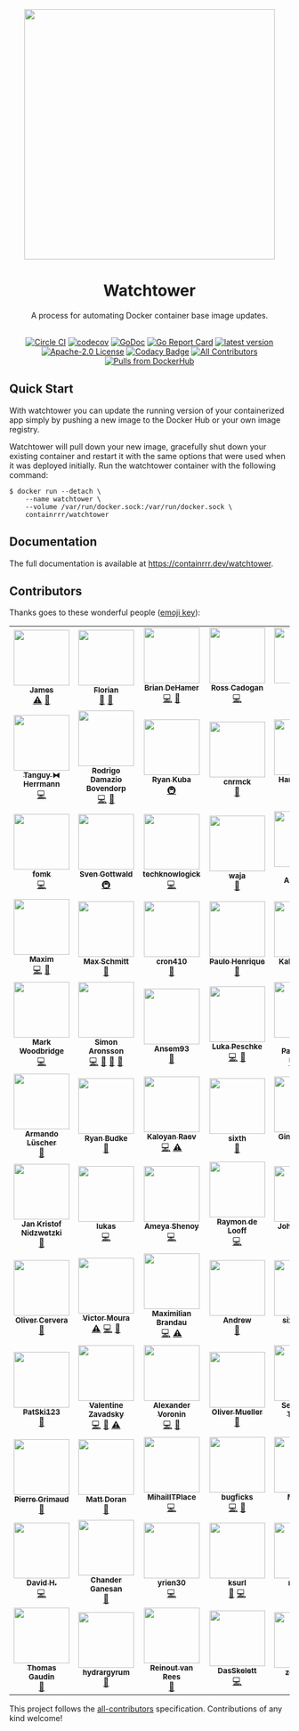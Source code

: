 <div align="center">
  <img src="./logo.png" width="450" />
  
  # Watchtower
  
  A process for automating Docker container base image updates.
  <br/><br/>
  
  [![Circle CI](https://circleci.com/gh/containrrr/watchtower.svg?style=shield)](https://circleci.com/gh/containrrr/watchtower)
  [![codecov](https://codecov.io/gh/containrrr/watchtower/branch/main/graph/badge.svg)](https://codecov.io/gh/containrrr/watchtower)
  [![GoDoc](https://godoc.org/github.com/containrrr/watchtower?status.svg)](https://godoc.org/github.com/containrrr/watchtower)
  [![Go Report Card](https://goreportcard.com/badge/github.com/containrrr/watchtower)](https://goreportcard.com/report/github.com/containrrr/watchtower)
  [![latest version](https://img.shields.io/github/tag/containrrr/watchtower.svg)](https://github.com/containrrr/watchtower/releases)
  [![Apache-2.0 License](https://img.shields.io/github/license/containrrr/watchtower.svg)](https://www.apache.org/licenses/LICENSE-2.0)
  [![Codacy Badge](https://app.codacy.com/project/badge/Grade/1c48cfb7646d4009aa8c6f71287670b8)](https://www.codacy.com/gh/containrrr/watchtower/dashboard?utm_source=github.com&amp;utm_medium=referral&amp;utm_content=containrrr/watchtower&amp;utm_campaign=Badge_Grade)
  [![All Contributors](https://img.shields.io/github/all-contributors/containrrr/watchtower)](#contributors)
  [![Pulls from DockerHub](https://img.shields.io/docker/pulls/containrrr/watchtower.svg)](https://hub.docker.com/r/containrrr/watchtower)

</div>

## Quick Start

With watchtower you can update the running version of your containerized app simply by pushing a new image to the Docker Hub or your own image registry. 

Watchtower will pull down your new image, gracefully shut down your existing container and restart it with the same options that were used when it was deployed initially. Run the watchtower container with the following command:

```
$ docker run --detach \
    --name watchtower \
    --volume /var/run/docker.sock:/var/run/docker.sock \
    containrrr/watchtower
```

## Documentation
The full documentation is available at https://containrrr.dev/watchtower.

## Contributors

Thanks goes to these wonderful people ([emoji key](https://allcontributors.org/docs/en/emoji-key)):

<!-- ALL-CONTRIBUTORS-LIST:START - Do not remove or modify this section -->
<!-- prettier-ignore-start -->
<!-- markdownlint-disable -->
<table>
  <tr>
    <td align="center"><a href="http://codelica.com"><img src="https://avatars3.githubusercontent.com/u/386101?v=4?s=100" width="100px;" alt=""/><br /><sub><b>James</b></sub></a><br /><a href="https://github.com/containrrr/watchtower/commits?author=Codelica" title="Tests">⚠️</a> <a href="#ideas-Codelica" title="Ideas, Planning, & Feedback">🤔</a></td>
    <td align="center"><a href="https://kopfkrieg.org"><img src="https://avatars2.githubusercontent.com/u/5047813?v=4?s=100" width="100px;" alt=""/><br /><sub><b>Florian</b></sub></a><br /><a href="https://github.com/containrrr/watchtower/pulls?q=is%3Apr+reviewed-by%3AKopfKrieg" title="Reviewed Pull Requests">👀</a> <a href="https://github.com/containrrr/watchtower/commits?author=KopfKrieg" title="Documentation">📖</a></td>
    <td align="center"><a href="https://github.com/bdehamer"><img src="https://avatars1.githubusercontent.com/u/398027?v=4?s=100" width="100px;" alt=""/><br /><sub><b>Brian DeHamer</b></sub></a><br /><a href="https://github.com/containrrr/watchtower/commits?author=bdehamer" title="Code">💻</a> <a href="#maintenance-bdehamer" title="Maintenance">🚧</a></td>
    <td align="center"><a href="https://github.com/rosscado"><img src="https://avatars1.githubusercontent.com/u/16578183?v=4?s=100" width="100px;" alt=""/><br /><sub><b>Ross Cadogan</b></sub></a><br /><a href="https://github.com/containrrr/watchtower/commits?author=rosscado" title="Code">💻</a></td>
    <td align="center"><a href="https://github.com/stffabi"><img src="https://avatars0.githubusercontent.com/u/9464631?v=4?s=100" width="100px;" alt=""/><br /><sub><b>stffabi</b></sub></a><br /><a href="https://github.com/containrrr/watchtower/commits?author=stffabi" title="Code">💻</a> <a href="#maintenance-stffabi" title="Maintenance">🚧</a></td>
    <td align="center"><a href="https://github.com/ATCUSA"><img src="https://avatars3.githubusercontent.com/u/3581228?v=4?s=100" width="100px;" alt=""/><br /><sub><b>Austin</b></sub></a><br /><a href="https://github.com/containrrr/watchtower/commits?author=ATCUSA" title="Documentation">📖</a></td>
    <td align="center"><a href="https://labs.ctl.io"><img src="https://avatars2.githubusercontent.com/u/6181487?v=4?s=100" width="100px;" alt=""/><br /><sub><b>David Gardner</b></sub></a><br /><a href="https://github.com/containrrr/watchtower/pulls?q=is%3Apr+reviewed-by%3Adavidgardner11" title="Reviewed Pull Requests">👀</a> <a href="https://github.com/containrrr/watchtower/commits?author=davidgardner11" title="Documentation">📖</a></td>
  </tr>
  <tr>
    <td align="center"><a href="https://github.com/dolanor"><img src="https://avatars3.githubusercontent.com/u/928722?v=4?s=100" width="100px;" alt=""/><br /><sub><b>Tanguy ⧓ Herrmann</b></sub></a><br /><a href="https://github.com/containrrr/watchtower/commits?author=dolanor" title="Code">💻</a></td>
    <td align="center"><a href="https://github.com/rdamazio"><img src="https://avatars3.githubusercontent.com/u/997641?v=4?s=100" width="100px;" alt=""/><br /><sub><b>Rodrigo Damazio Bovendorp</b></sub></a><br /><a href="https://github.com/containrrr/watchtower/commits?author=rdamazio" title="Code">💻</a> <a href="https://github.com/containrrr/watchtower/commits?author=rdamazio" title="Documentation">📖</a></td>
    <td align="center"><a href="https://www.taisun.io/"><img src="https://avatars3.githubusercontent.com/u/1852688?v=4?s=100" width="100px;" alt=""/><br /><sub><b>Ryan Kuba</b></sub></a><br /><a href="#infra-thelamer" title="Infrastructure (Hosting, Build-Tools, etc)">🚇</a></td>
    <td align="center"><a href="https://github.com/cnrmck"><img src="https://avatars2.githubusercontent.com/u/22061955?v=4?s=100" width="100px;" alt=""/><br /><sub><b>cnrmck</b></sub></a><br /><a href="https://github.com/containrrr/watchtower/commits?author=cnrmck" title="Documentation">📖</a></td>
    <td align="center"><a href="http://harrywalter.co.uk"><img src="https://avatars3.githubusercontent.com/u/338588?v=4?s=100" width="100px;" alt=""/><br /><sub><b>Harry Walter</b></sub></a><br /><a href="https://github.com/containrrr/watchtower/commits?author=haswalt" title="Code">💻</a></td>
    <td align="center"><a href="http://projectsperanza.com"><img src="https://avatars3.githubusercontent.com/u/74515?v=4?s=100" width="100px;" alt=""/><br /><sub><b>Robotex</b></sub></a><br /><a href="https://github.com/containrrr/watchtower/commits?author=Robotex" title="Documentation">📖</a></td>
    <td align="center"><a href="http://geraldpape.io"><img src="https://avatars0.githubusercontent.com/u/1494211?v=4?s=100" width="100px;" alt=""/><br /><sub><b>Gerald Pape</b></sub></a><br /><a href="https://github.com/containrrr/watchtower/commits?author=ubergesundheit" title="Documentation">📖</a></td>
  </tr>
  <tr>
    <td align="center"><a href="https://github.com/fomk"><img src="https://avatars0.githubusercontent.com/u/17636183?v=4?s=100" width="100px;" alt=""/><br /><sub><b>fomk</b></sub></a><br /><a href="https://github.com/containrrr/watchtower/commits?author=fomk" title="Code">💻</a></td>
    <td align="center"><a href="https://github.com/svengo"><img src="https://avatars3.githubusercontent.com/u/2502366?v=4?s=100" width="100px;" alt=""/><br /><sub><b>Sven Gottwald</b></sub></a><br /><a href="#infra-svengo" title="Infrastructure (Hosting, Build-Tools, etc)">🚇</a></td>
    <td align="center"><a href="https://liberapay.com/techknowlogick/"><img src="https://avatars1.githubusercontent.com/u/164197?v=4?s=100" width="100px;" alt=""/><br /><sub><b>techknowlogick</b></sub></a><br /><a href="https://github.com/containrrr/watchtower/commits?author=techknowlogick" title="Code">💻</a></td>
    <td align="center"><a href="http://log.c5t.org/about/"><img src="https://avatars1.githubusercontent.com/u/1449568?v=4?s=100" width="100px;" alt=""/><br /><sub><b>waja</b></sub></a><br /><a href="https://github.com/containrrr/watchtower/commits?author=waja" title="Documentation">📖</a></td>
    <td align="center"><a href="http://scottalbertson.com"><img src="https://avatars2.githubusercontent.com/u/154463?v=4?s=100" width="100px;" alt=""/><br /><sub><b>Scott Albertson</b></sub></a><br /><a href="https://github.com/containrrr/watchtower/commits?author=salbertson" title="Documentation">📖</a></td>
    <td align="center"><a href="https://github.com/huddlesj"><img src="https://avatars1.githubusercontent.com/u/11966535?v=4?s=100" width="100px;" alt=""/><br /><sub><b>Jason Huddleston</b></sub></a><br /><a href="https://github.com/containrrr/watchtower/commits?author=huddlesj" title="Documentation">📖</a></td>
    <td align="center"><a href="https://npstr.space/"><img src="https://avatars3.githubusercontent.com/u/6048348?v=4?s=100" width="100px;" alt=""/><br /><sub><b>Napster</b></sub></a><br /><a href="https://github.com/containrrr/watchtower/commits?author=napstr" title="Code">💻</a></td>
  </tr>
  <tr>
    <td align="center"><a href="https://github.com/darknode"><img src="https://avatars1.githubusercontent.com/u/809429?v=4?s=100" width="100px;" alt=""/><br /><sub><b>Maxim</b></sub></a><br /><a href="https://github.com/containrrr/watchtower/commits?author=darknode" title="Code">💻</a> <a href="https://github.com/containrrr/watchtower/commits?author=darknode" title="Documentation">📖</a></td>
    <td align="center"><a href="https://schmitt.cat"><img src="https://avatars0.githubusercontent.com/u/17984549?v=4?s=100" width="100px;" alt=""/><br /><sub><b>Max Schmitt</b></sub></a><br /><a href="https://github.com/containrrr/watchtower/commits?author=mxschmitt" title="Documentation">📖</a></td>
    <td align="center"><a href="https://github.com/cron410"><img src="https://avatars1.githubusercontent.com/u/3082899?v=4?s=100" width="100px;" alt=""/><br /><sub><b>cron410</b></sub></a><br /><a href="https://github.com/containrrr/watchtower/commits?author=cron410" title="Documentation">📖</a></td>
    <td align="center"><a href="https://github.com/Cardoso222"><img src="https://avatars3.githubusercontent.com/u/7026517?v=4?s=100" width="100px;" alt=""/><br /><sub><b>Paulo Henrique</b></sub></a><br /><a href="https://github.com/containrrr/watchtower/commits?author=Cardoso222" title="Documentation">📖</a></td>
    <td align="center"><a href="https://coded.io"><img src="https://avatars0.githubusercontent.com/u/107097?v=4?s=100" width="100px;" alt=""/><br /><sub><b>Kaleb Elwert</b></sub></a><br /><a href="https://github.com/containrrr/watchtower/commits?author=belak" title="Documentation">📖</a></td>
    <td align="center"><a href="https://github.com/wmbutler"><img src="https://avatars1.githubusercontent.com/u/1254810?v=4?s=100" width="100px;" alt=""/><br /><sub><b>Bill Butler</b></sub></a><br /><a href="https://github.com/containrrr/watchtower/commits?author=wmbutler" title="Documentation">📖</a></td>
    <td align="center"><a href="https://www.mariotacke.io"><img src="https://avatars2.githubusercontent.com/u/4942019?v=4?s=100" width="100px;" alt=""/><br /><sub><b>Mario Tacke</b></sub></a><br /><a href="https://github.com/containrrr/watchtower/commits?author=mariotacke" title="Code">💻</a></td>
  </tr>
  <tr>
    <td align="center"><a href="https://markwoodbridge.com"><img src="https://avatars2.githubusercontent.com/u/1101318?v=4?s=100" width="100px;" alt=""/><br /><sub><b>Mark Woodbridge</b></sub></a><br /><a href="https://github.com/containrrr/watchtower/commits?author=mrw34" title="Code">💻</a></td>
    <td align="center"><a href="http://simme.dev"><img src="https://avatars0.githubusercontent.com/u/1596025?v=4?s=100" width="100px;" alt=""/><br /><sub><b>Simon Aronsson</b></sub></a><br /><a href="https://github.com/containrrr/watchtower/commits?author=simskij" title="Code">💻</a> <a href="#maintenance-simskij" title="Maintenance">🚧</a> <a href="https://github.com/containrrr/watchtower/pulls?q=is%3Apr+reviewed-by%3Asimskij" title="Reviewed Pull Requests">👀</a> <a href="https://github.com/containrrr/watchtower/commits?author=simskij" title="Documentation">📖</a></td>
    <td align="center"><a href="https://github.com/Ansem93"><img src="https://avatars3.githubusercontent.com/u/6626218?v=4?s=100" width="100px;" alt=""/><br /><sub><b>Ansem93</b></sub></a><br /><a href="https://github.com/containrrr/watchtower/commits?author=Ansem93" title="Documentation">📖</a></td>
    <td align="center"><a href="https://github.com/lukapeschke"><img src="https://avatars1.githubusercontent.com/u/17085536?v=4?s=100" width="100px;" alt=""/><br /><sub><b>Luka Peschke</b></sub></a><br /><a href="https://github.com/containrrr/watchtower/commits?author=lukapeschke" title="Code">💻</a> <a href="https://github.com/containrrr/watchtower/commits?author=lukapeschke" title="Documentation">📖</a></td>
    <td align="center"><a href="https://github.com/zoispag"><img src="https://avatars0.githubusercontent.com/u/21138205?v=4?s=100" width="100px;" alt=""/><br /><sub><b>Zois Pagoulatos</b></sub></a><br /><a href="https://github.com/containrrr/watchtower/commits?author=zoispag" title="Code">💻</a> <a href="https://github.com/containrrr/watchtower/pulls?q=is%3Apr+reviewed-by%3Azoispag" title="Reviewed Pull Requests">👀</a> <a href="#maintenance-zoispag" title="Maintenance">🚧</a></td>
    <td align="center"><a href="https://alexandre.menif.name"><img src="https://avatars0.githubusercontent.com/u/16152103?v=4?s=100" width="100px;" alt=""/><br /><sub><b>Alexandre Menif</b></sub></a><br /><a href="https://github.com/containrrr/watchtower/commits?author=alexandremenif" title="Code">💻</a></td>
    <td align="center"><a href="https://github.com/chugunov"><img src="https://avatars1.githubusercontent.com/u/4140479?v=4?s=100" width="100px;" alt=""/><br /><sub><b>Andrey</b></sub></a><br /><a href="https://github.com/containrrr/watchtower/commits?author=chugunov" title="Documentation">📖</a></td>
  </tr>
  <tr>
    <td align="center"><a href="https://noplanman.ch"><img src="https://avatars3.githubusercontent.com/u/9423417?v=4?s=100" width="100px;" alt=""/><br /><sub><b>Armando Lüscher</b></sub></a><br /><a href="https://github.com/containrrr/watchtower/commits?author=noplanman" title="Documentation">📖</a></td>
    <td align="center"><a href="https://github.com/rjbudke"><img src="https://avatars2.githubusercontent.com/u/273485?v=4?s=100" width="100px;" alt=""/><br /><sub><b>Ryan Budke</b></sub></a><br /><a href="https://github.com/containrrr/watchtower/commits?author=rjbudke" title="Documentation">📖</a></td>
    <td align="center"><a href="http://kaloyan.raev.name"><img src="https://avatars2.githubusercontent.com/u/468091?v=4?s=100" width="100px;" alt=""/><br /><sub><b>Kaloyan Raev</b></sub></a><br /><a href="https://github.com/containrrr/watchtower/commits?author=kaloyan-raev" title="Code">💻</a> <a href="https://github.com/containrrr/watchtower/commits?author=kaloyan-raev" title="Tests">⚠️</a></td>
    <td align="center"><a href="https://github.com/sixth"><img src="https://avatars3.githubusercontent.com/u/11591445?v=4?s=100" width="100px;" alt=""/><br /><sub><b>sixth</b></sub></a><br /><a href="https://github.com/containrrr/watchtower/commits?author=sixth" title="Documentation">📖</a></td>
    <td align="center"><a href="https://foosel.net"><img src="https://avatars0.githubusercontent.com/u/83657?v=4?s=100" width="100px;" alt=""/><br /><sub><b>Gina Häußge</b></sub></a><br /><a href="https://github.com/containrrr/watchtower/commits?author=foosel" title="Code">💻</a></td>
    <td align="center"><a href="https://github.com/8ear"><img src="https://avatars0.githubusercontent.com/u/10329648?v=4?s=100" width="100px;" alt=""/><br /><sub><b>Max H.</b></sub></a><br /><a href="https://github.com/containrrr/watchtower/commits?author=8ear" title="Code">💻</a></td>
    <td align="center"><a href="https://pjknkda.github.io"><img src="https://avatars0.githubusercontent.com/u/4986524?v=4?s=100" width="100px;" alt=""/><br /><sub><b>Jungkook Park</b></sub></a><br /><a href="https://github.com/containrrr/watchtower/commits?author=pjknkda" title="Documentation">📖</a></td>
  </tr>
  <tr>
    <td align="center"><a href="https://achfrag.net"><img src="https://avatars1.githubusercontent.com/u/5753622?v=4?s=100" width="100px;" alt=""/><br /><sub><b>Jan Kristof Nidzwetzki</b></sub></a><br /><a href="https://github.com/containrrr/watchtower/commits?author=jnidzwetzki" title="Documentation">📖</a></td>
    <td align="center"><a href="https://www.lukaselsner.de"><img src="https://avatars0.githubusercontent.com/u/1413542?v=4?s=100" width="100px;" alt=""/><br /><sub><b>lukas</b></sub></a><br /><a href="https://github.com/containrrr/watchtower/commits?author=mindrunner" title="Code">💻</a></td>
    <td align="center"><a href="https://codingcoffee.dev"><img src="https://avatars3.githubusercontent.com/u/13611153?v=4?s=100" width="100px;" alt=""/><br /><sub><b>Ameya Shenoy</b></sub></a><br /><a href="https://github.com/containrrr/watchtower/commits?author=codingCoffee" title="Code">💻</a></td>
    <td align="center"><a href="https://github.com/raymondelooff"><img src="https://avatars0.githubusercontent.com/u/9716806?v=4?s=100" width="100px;" alt=""/><br /><sub><b>Raymon de Looff</b></sub></a><br /><a href="https://github.com/containrrr/watchtower/commits?author=raymondelooff" title="Code">💻</a></td>
    <td align="center"><a href="http://codemonkeylabs.com"><img src="https://avatars2.githubusercontent.com/u/704034?v=4?s=100" width="100px;" alt=""/><br /><sub><b>John Clayton</b></sub></a><br /><a href="https://github.com/containrrr/watchtower/commits?author=jsclayton" title="Code">💻</a></td>
    <td align="center"><a href="https://github.com/Germs2004"><img src="https://avatars2.githubusercontent.com/u/5519340?v=4?s=100" width="100px;" alt=""/><br /><sub><b>Germs2004</b></sub></a><br /><a href="https://github.com/containrrr/watchtower/commits?author=Germs2004" title="Documentation">📖</a></td>
    <td align="center"><a href="https://github.com/lukwil"><img src="https://avatars1.githubusercontent.com/u/30203234?v=4?s=100" width="100px;" alt=""/><br /><sub><b>Lukas Willburger</b></sub></a><br /><a href="https://github.com/containrrr/watchtower/commits?author=lukwil" title="Code">💻</a></td>
  </tr>
  <tr>
    <td align="center"><a href="https://github.com/auanasgheps"><img src="https://avatars2.githubusercontent.com/u/20586878?v=4?s=100" width="100px;" alt=""/><br /><sub><b>Oliver Cervera</b></sub></a><br /><a href="https://github.com/containrrr/watchtower/commits?author=auanasgheps" title="Documentation">📖</a></td>
    <td align="center"><a href="https://github.com/victorcmoura"><img src="https://avatars1.githubusercontent.com/u/26290053?v=4?s=100" width="100px;" alt=""/><br /><sub><b>Victor Moura</b></sub></a><br /><a href="https://github.com/containrrr/watchtower/commits?author=victorcmoura" title="Tests">⚠️</a> <a href="https://github.com/containrrr/watchtower/commits?author=victorcmoura" title="Code">💻</a> <a href="https://github.com/containrrr/watchtower/commits?author=victorcmoura" title="Documentation">📖</a></td>
    <td align="center"><a href="https://github.com/mbrandau"><img src="https://avatars3.githubusercontent.com/u/12972798?v=4?s=100" width="100px;" alt=""/><br /><sub><b>Maximilian Brandau</b></sub></a><br /><a href="https://github.com/containrrr/watchtower/commits?author=mbrandau" title="Code">💻</a> <a href="https://github.com/containrrr/watchtower/commits?author=mbrandau" title="Tests">⚠️</a></td>
    <td align="center"><a href="https://github.com/aneisch"><img src="https://avatars1.githubusercontent.com/u/6991461?v=4?s=100" width="100px;" alt=""/><br /><sub><b>Andrew</b></sub></a><br /><a href="https://github.com/containrrr/watchtower/commits?author=aneisch" title="Documentation">📖</a></td>
    <td align="center"><a href="https://github.com/sixcorners"><img src="https://avatars0.githubusercontent.com/u/585501?v=4?s=100" width="100px;" alt=""/><br /><sub><b>sixcorners</b></sub></a><br /><a href="https://github.com/containrrr/watchtower/commits?author=sixcorners" title="Documentation">📖</a></td>
    <td align="center"><a href="https://piksel.se"><img src="https://avatars2.githubusercontent.com/u/807383?v=4?s=100" width="100px;" alt=""/><br /><sub><b>nils måsén</b></sub></a><br /><a href="https://github.com/containrrr/watchtower/commits?author=piksel" title="Documentation">📖</a> <a href="https://github.com/containrrr/watchtower/commits?author=piksel" title="Code">💻</a></td>
    <td align="center"><a href="https://arnested.dk"><img src="https://avatars2.githubusercontent.com/u/190005?v=4?s=100" width="100px;" alt=""/><br /><sub><b>Arne Jørgensen</b></sub></a><br /><a href="https://github.com/containrrr/watchtower/commits?author=arnested" title="Tests">⚠️</a> <a href="https://github.com/containrrr/watchtower/pulls?q=is%3Apr+reviewed-by%3Aarnested" title="Reviewed Pull Requests">👀</a></td>
  </tr>
  <tr>
    <td align="center"><a href="https://github.com/patski123"><img src="https://avatars1.githubusercontent.com/u/19295295?v=4?s=100" width="100px;" alt=""/><br /><sub><b>PatSki123</b></sub></a><br /><a href="https://github.com/containrrr/watchtower/commits?author=patski123" title="Documentation">📖</a></td>
    <td align="center"><a href="https://rubyroidlabs.com/"><img src="https://avatars2.githubusercontent.com/u/624999?v=4?s=100" width="100px;" alt=""/><br /><sub><b>Valentine Zavadsky</b></sub></a><br /><a href="https://github.com/containrrr/watchtower/commits?author=Saicheg" title="Code">💻</a> <a href="https://github.com/containrrr/watchtower/commits?author=Saicheg" title="Documentation">📖</a> <a href="https://github.com/containrrr/watchtower/commits?author=Saicheg" title="Tests">⚠️</a></td>
    <td align="center"><a href="https://github.com/bopoh24"><img src="https://avatars2.githubusercontent.com/u/4086631?v=4?s=100" width="100px;" alt=""/><br /><sub><b>Alexander Voronin</b></sub></a><br /><a href="https://github.com/containrrr/watchtower/commits?author=bopoh24" title="Code">💻</a> <a href="https://github.com/containrrr/watchtower/issues?q=author%3Abopoh24" title="Bug reports">🐛</a></td>
    <td align="center"><a href="http://www.teqneers.de"><img src="https://avatars0.githubusercontent.com/u/788989?v=4?s=100" width="100px;" alt=""/><br /><sub><b>Oliver Mueller</b></sub></a><br /><a href="https://github.com/containrrr/watchtower/commits?author=ogmueller" title="Documentation">📖</a></td>
    <td align="center"><a href="https://github.com/tammert"><img src="https://avatars0.githubusercontent.com/u/8885250?v=4?s=100" width="100px;" alt=""/><br /><sub><b>Sebastiaan Tammer</b></sub></a><br /><a href="https://github.com/containrrr/watchtower/commits?author=tammert" title="Code">💻</a></td>
    <td align="center"><a href="https://github.com/Miosame"><img src="https://avatars1.githubusercontent.com/u/8201077?v=4?s=100" width="100px;" alt=""/><br /><sub><b>miosame</b></sub></a><br /><a href="https://github.com/containrrr/watchtower/commits?author=miosame" title="Documentation">📖</a></td>
    <td align="center"><a href="https://mtz.gr"><img src="https://avatars3.githubusercontent.com/u/590246?v=4?s=100" width="100px;" alt=""/><br /><sub><b>Andrew Metzger</b></sub></a><br /><a href="https://github.com/containrrr/watchtower/issues?q=author%3Aandrewjmetzger" title="Bug reports">🐛</a> <a href="#example-andrewjmetzger" title="Examples">💡</a></td>
  </tr>
  <tr>
    <td align="center"><a href="https://github.com/pgrimaud"><img src="https://avatars1.githubusercontent.com/u/1866496?v=4?s=100" width="100px;" alt=""/><br /><sub><b>Pierre Grimaud</b></sub></a><br /><a href="https://github.com/containrrr/watchtower/commits?author=pgrimaud" title="Documentation">📖</a></td>
    <td align="center"><a href="https://github.com/mattdoran"><img src="https://avatars0.githubusercontent.com/u/577779?v=4?s=100" width="100px;" alt=""/><br /><sub><b>Matt Doran</b></sub></a><br /><a href="https://github.com/containrrr/watchtower/commits?author=mattdoran" title="Documentation">📖</a></td>
    <td align="center"><a href="https://github.com/MihailITPlace"><img src="https://avatars2.githubusercontent.com/u/28401551?v=4?s=100" width="100px;" alt=""/><br /><sub><b>MihailITPlace</b></sub></a><br /><a href="https://github.com/containrrr/watchtower/commits?author=MihailITPlace" title="Code">💻</a></td>
    <td align="center"><a href="https://github.com/bugficks"><img src="https://avatars1.githubusercontent.com/u/2992895?v=4?s=100" width="100px;" alt=""/><br /><sub><b>bugficks</b></sub></a><br /><a href="https://github.com/containrrr/watchtower/commits?author=bugficks" title="Code">💻</a> <a href="https://github.com/containrrr/watchtower/commits?author=bugficks" title="Documentation">📖</a></td>
    <td align="center"><a href="https://github.com/MichaelSp"><img src="https://avatars0.githubusercontent.com/u/448282?v=4?s=100" width="100px;" alt=""/><br /><sub><b>Michael</b></sub></a><br /><a href="https://github.com/containrrr/watchtower/commits?author=MichaelSp" title="Code">💻</a></td>
    <td align="center"><a href="https://github.com/jokay"><img src="https://avatars0.githubusercontent.com/u/18613935?v=4?s=100" width="100px;" alt=""/><br /><sub><b>D. Domig</b></sub></a><br /><a href="https://github.com/containrrr/watchtower/commits?author=jokay" title="Documentation">📖</a></td>
    <td align="center"><a href="https://maxwells-daemon.io"><img src="https://avatars1.githubusercontent.com/u/260084?v=4?s=100" width="100px;" alt=""/><br /><sub><b>Ben Osheroff</b></sub></a><br /><a href="https://github.com/containrrr/watchtower/commits?author=osheroff" title="Code">💻</a></td>
  </tr>
  <tr>
    <td align="center"><a href="https://github.com/dhet"><img src="https://avatars3.githubusercontent.com/u/2668621?v=4?s=100" width="100px;" alt=""/><br /><sub><b>David H.</b></sub></a><br /><a href="https://github.com/containrrr/watchtower/commits?author=dhet" title="Code">💻</a></td>
    <td align="center"><a href="http://www.gridgeo.com"><img src="https://avatars1.githubusercontent.com/u/671887?v=4?s=100" width="100px;" alt=""/><br /><sub><b>Chander Ganesan</b></sub></a><br /><a href="https://github.com/containrrr/watchtower/commits?author=chander" title="Documentation">📖</a></td>
    <td align="center"><a href="https://github.com/yrien30"><img src="https://avatars1.githubusercontent.com/u/26816162?v=4?s=100" width="100px;" alt=""/><br /><sub><b>yrien30</b></sub></a><br /><a href="https://github.com/containrrr/watchtower/commits?author=yrien30" title="Code">💻</a></td>
    <td align="center"><a href="https://github.com/ksurl"><img src="https://avatars1.githubusercontent.com/u/1371562?v=4?s=100" width="100px;" alt=""/><br /><sub><b>ksurl</b></sub></a><br /><a href="https://github.com/containrrr/watchtower/commits?author=ksurl" title="Documentation">📖</a> <a href="https://github.com/containrrr/watchtower/commits?author=ksurl" title="Code">💻</a></td>
    <td align="center"><a href="https://github.com/rg9400"><img src="https://avatars2.githubusercontent.com/u/39887349?v=4?s=100" width="100px;" alt=""/><br /><sub><b>rg9400</b></sub></a><br /><a href="https://github.com/containrrr/watchtower/commits?author=rg9400" title="Code">💻</a></td>
    <td align="center"><a href="https://github.com/tkalus"><img src="https://avatars2.githubusercontent.com/u/287181?v=4?s=100" width="100px;" alt=""/><br /><sub><b>Turtle Kalus</b></sub></a><br /><a href="https://github.com/containrrr/watchtower/commits?author=tkalus" title="Code">💻</a></td>
    <td align="center"><a href="https://github.com/SrihariThalla"><img src="https://avatars1.githubusercontent.com/u/7479937?v=4?s=100" width="100px;" alt=""/><br /><sub><b>Srihari Thalla</b></sub></a><br /><a href="https://github.com/containrrr/watchtower/commits?author=SrihariThalla" title="Documentation">📖</a></td>
  </tr>
  <tr>
    <td align="center"><a href="https://nymous.io"><img src="https://avatars1.githubusercontent.com/u/4216559?v=4?s=100" width="100px;" alt=""/><br /><sub><b>Thomas Gaudin</b></sub></a><br /><a href="https://github.com/containrrr/watchtower/commits?author=nymous" title="Documentation">📖</a></td>
    <td align="center"><a href="https://indigo.re/"><img src="https://avatars.githubusercontent.com/u/2804645?v=4?s=100" width="100px;" alt=""/><br /><sub><b>hydrargyrum</b></sub></a><br /><a href="https://github.com/containrrr/watchtower/commits?author=hydrargyrum" title="Documentation">📖</a></td>
    <td align="center"><a href="https://reinout.vanrees.org"><img src="https://avatars.githubusercontent.com/u/121433?v=4?s=100" width="100px;" alt=""/><br /><sub><b>Reinout van Rees</b></sub></a><br /><a href="https://github.com/containrrr/watchtower/commits?author=reinout" title="Documentation">📖</a></td>
    <td align="center"><a href="https://github.com/DasSkelett"><img src="https://avatars.githubusercontent.com/u/28812678?v=4?s=100" width="100px;" alt=""/><br /><sub><b>DasSkelett</b></sub></a><br /><a href="https://github.com/containrrr/watchtower/commits?author=DasSkelett" title="Code">💻</a></td>
    <td align="center"><a href="https://github.com/zenjabba"><img src="https://avatars.githubusercontent.com/u/679864?v=4?s=100" width="100px;" alt=""/><br /><sub><b>zenjabba</b></sub></a><br /><a href="https://github.com/containrrr/watchtower/commits?author=zenjabba" title="Documentation">📖</a></td>
    <td align="center"><a href="https://quan.io"><img src="https://avatars.githubusercontent.com/u/3526705?v=4?s=100" width="100px;" alt=""/><br /><sub><b>Dan Quan</b></sub></a><br /><a href="https://github.com/containrrr/watchtower/commits?author=djquan" title="Documentation">📖</a></td>
    <td align="center"><a href="https://github.com/modem7"><img src="https://avatars.githubusercontent.com/u/4349962?v=4?s=100" width="100px;" alt=""/><br /><sub><b>modem7</b></sub></a><br /><a href="https://github.com/containrrr/watchtower/commits?author=modem7" title="Documentation">📖</a></td>
  </tr>
</table>

<!-- markdownlint-restore -->
<!-- prettier-ignore-end -->

<!-- ALL-CONTRIBUTORS-LIST:END -->

This project follows the [all-contributors](https://github.com/all-contributors/all-contributors) specification. Contributions of any kind welcome!
